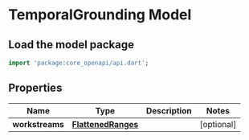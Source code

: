 # TemporalGrounding Model

## Load the model package
```dart
import 'package:core_openapi/api.dart';
```

## Properties
Name | Type | Description | Notes
------------ | ------------- | ------------- | -------------
**workstreams** | [**FlattenedRanges**](FlattenedRanges) |  | [optional] 




